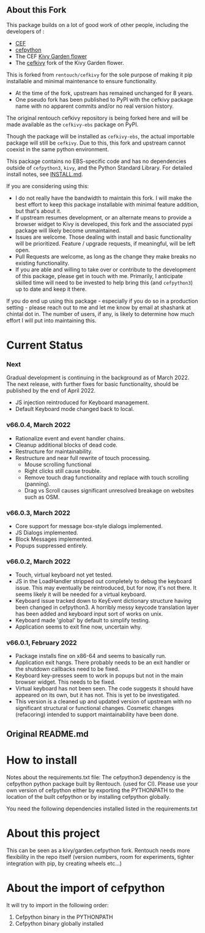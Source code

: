 
About this Fork
---------------

This package builds on a lot of good work of other people, including the 
developers of :
  - [CEF](https://bitbucket.org/chromiumembedded/cef/src/master/)
  - [cefpython](https://github.com/cztomczak/cefpython)
  - The CEF [Kivy Garden flower](https://github.com/kivy-garden/garden.cefpython)
  - The [cefkivy](https://github.com/rentouch/cefkivy) fork of the Kivy Garden flower.

This is forked from `rentouch/cefkivy` for the sole purpose of making it pip 
installable and minimal maintenance to ensure functionality. 

  - At the time of the fork, upstream has remained unchanged 
  for 8 years. 
  - One pseudo fork has been published to PyPI with the cefkivy 
  package name with no apparent commits and/or no real version history.

The original rentouch cefkivy repository is being forked here 
and will be made available as the `cefkivy-ebs` package on PyPI. 

Though the package will be installed as `cefkivy-ebs`, the actual 
importable package will still be `cefkivy`. Due to this, this fork 
and upstream cannot coexist in the same python environment. 

This package contains no EBS-specific code and has no dependencies 
outside of `cefpython3`, `kivy`, and the Python Standard Library. 
For detailed install notes, see [INSTALL.md](INSTALL.md).

If you are considering using this: 

  - I do not really have the bandwidth to maintain this fork. I will 
  make the best effort to keep this package installable with minimal 
  feature addition, but that's about it.
  - If upstream resumes development, or an alternate means to provide a 
  browser widget to Kivy is developed, this fork and the associated pypi 
  package will likely become unmaintained.
  - Issues are welcome. Those dealing with install and basic functionality 
  will be prioritized. Feature / upgrade requests, if meaningful, will be 
  left open.
  - Pull Requests are welcome, as long as the change they make breaks no 
  existing functionality.
  - If you are able and willing to take over or contribute to the development 
  of this package, please get in touch with me. Primarily, I anticipate 
  skilled time will need to be invested to help bring this (and `cefpython3`) 
  up to date and keep it there.

If you do end up using this package - especially if you do so in a 
production setting - please reach out to me and let me know by email at 
shashank at chintal dot in. The number of users, if any, is likely to 
determine how much effort I will put into maintaining this.


Current Status
==============

### Next

Gradual development is continuing in the background as of March 2022.
The next release, with further fixes for basic functionality, should be 
published by the end of April 2022.
  - JS injection reintroduced for Keyboard management.
  - Default Keyboard mode changed back to local.

### v66.0.4, March 2022

  - Rationalize event and event handler chains. 
  - Cleanup additional blocks of dead code.
  - Restructure for maintainability.
  - Restructure and near full rewrite of touch processing.
    - Mouse scrolling functional
    - Right clicks still cause trouble.
    - Remove touch drag functionality and replace with touch scrolling (panning).
    - Drag vs Scroll causes significant unresolved breakage on websites such as OSM.

### v66.0.3, March 2022

  - Core support for message box-style dialogs implemented.
  - JS Dialogs implemented.
  - Block Messages implemented.
  - Popups suppressed entirely.

### v66.0.2, March 2022

  - Touch, virtual keyboard not yet tested.
  - JS in the LoadHandler stripped out completely to debug the keyboard 
    issue. This may eventually be reintroduced, but for now, it's not there. It
    seems likely it will be needed for a virtual keyboard.
  - Keyboard issue tracked down to KeyEvent dictionary structure having been 
    changed in cefpython3. A horribly messy keycode translation layer has 
    been added and keyboard input sort of works on unix.  
  - Keyboard made 'global' by default to simplify testing.
  - Application seems to exit fine now, uncertain why.

### v66.0.1, February 2022

  - Package installs fine on x86-64 and seems to basically run.
  - Application exit hangs. There probably needs to be an exit handler 
   or the shutdown callbacks need to be fixed.
  - Keyboard key-presses seem to work in popups but not in the main 
   browser widget. This needs to be fixed.
  - Virtual keyboard has not been seen. The code suggests it should have 
   appeared on its own, but it has not. This is yet to be investigated.
  - This version is a cleaned up and updated version of upstream with 
   no significant structural or functional changes. Cosmetic changes
   (refacoring) intended to support maintainability have been done. 

Original README.md 
------------------


How to install
==============
Notes about the requirements.txt file:
The cefpython3 dependency is the cefpython python package built by Rentouch.
(used for CI). Please use your own version of cefpython either by
exporting the PYTHONPATH to the location of the built cefpython or by installing
cefpython globally.

You need the following dependencies installed listed in the requirements.txt


About this project
==================
This can be seen as a kivy/garden.cefpython fork. Rentouch needs more
flexibility in the repo itself (version numbers, room for experiments,
tighter integration with pip, by creating wheels etc...)


About the import of cefpython
=============================
It will try to import in the following order:
1. Cefpython binary in the PYTHONPATH
2. Cefpython binary globally installed
